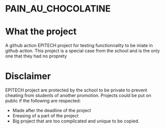 # PAIN_AU_CHOCOLATINE

# What the project

A github action EPITECH project for testing functionnality to be iniate in github action. This project is a special case from the school and is the only one that they had no proprety

# Disclaimer
EPITECH project are protected by the school to be private to prevent cheating from students of another promotion.
Projects could be put on public if the following are respected:
- Made after the deadline of the project
- Ereasing of a part of the project
- Big project that are too complicated and unique to be copied.
